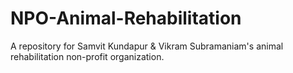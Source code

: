 # NPO-Animal-Rehabilitation
A repository for Samvit Kundapur &amp; Vikram Subramaniam's animal rehabilitation non-profit organization. 
